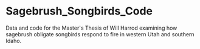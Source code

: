 # Sagebrush_Songbirds_Code
Data and code for the Master's Thesis of Will Harrod examining how sagebrush obligate songbirds respond to fire in western Utah and southern Idaho. 
